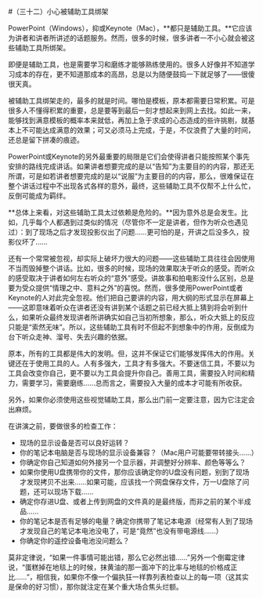 #（三十二）小心被辅助工具绑架

PowerPoint（Windows），抑或Keynote（Mac），**都只是辅助工具。**它应该为讲者和讲者所讲述的话题服务。然而，很多的时候，很多讲者一不小心就会被这些辅助工具所绑架。

即便是辅助工具，也是需要学习和磨练才能够熟练使用的。很多人好像并不知道学习成本的存在，更不知道那成本的高昂，总是以为随便鼓捣一下就足够了——很傻很天真。

被辅助工具绑架走的，最多的就是时间。哪怕是模板，原本都需要日常积累。可是很多人不懂得积累的重要，总是要等到最后一刻才想起来到网上去找。如此一来，能够找到满意模板的概率本来就低，再加上急于求成的心态造成的些许挑剔，就基本上不可能达成满意的效果；可又必须马上完成，于是，不仅浪费了大量的时间，还总是留下拼凑的痕迹。

PowerPoint或Keynote的另外最重要的局限是它们会使得讲者只能按照某个事先安排的路线完成讲话。如果讲者想要完成的是以“告知”为主要目的的内容，那还无所谓，可是如若讲者想要完成的是以“说服”为主要目的的内容，那么，很难保证在整个讲话过程中不出现各式各样的意外，最终，这些辅助工具不仅帮不上什么忙，反倒可能成为羁绊。

**总体上来看，对这些辅助工具太过依赖是危险的。**因为意外总是会发生。比如，几乎每个人都遇到过类似的情况（尽管你不一定是讲者，但作为听众也遇见过）：到了现场之后才发现投影仪出了问题……更可怕的是，开讲之后没多久，投影仪坏了……

还有一个常常被忽视，却实际上破坏力很大的问题——这些辅助工具往往会因使用不当而毁掉整个讲话。比如，很多的时候，现场的效果取决于听众的感受。而听众的感受取决于讲者如何左右听众的“意外”感受。讲故事和拍电影没什么区别，总是要为受众提供“情理之中、意料之外”的喜悦。然而，很多使用PowerPoint或者Keynote的人对此完全忽视。他们把自己要讲的内容，用大纲的形式显示在屏幕上——这即意味着听众在讲者还没有讲到某个话题之前已经大抵上猜到将会听到什么，如果听众最终发现讲者所讲确实如自己当初所想象，那么，听众大抵上的反应只能是“索然无味”。所以，这些辅助工具有时不但起不到想象中的作用，反倒成为台下听众走神、溜号、失去兴趣的依据。

原本，所有的工具都是伟大的发明。但，这并不保证它们能够发挥伟大的作用。关键还在于使用工具的人。人有多强大，工具才有多强大。不要迷信工具，不要以为工具会改变你自己，更不要以为工具会提升你自己。善用工具，需要投入时间和精力，需要学习，需要磨练……总而言之，需要投入大量的成本才可能有所收获。

另外，如果你必须使用这些视觉辅助工具，那么出门前一定要注意，因为它注定会出麻烦。

在讲演之前，要做很多的检查工作：

- 现场的显示设备是否可以良好运转？
- 你的笔记本电脑是否与现场的显示设备兼容？（Mac用户可能要带转接头……）
- 你确定你自己知道如何外接另一个显示器，并调整好分辨率、颜色等等么？
- 如果你使用U盘携带你的文件，那你应该确定你的U盘没有问题，别到了现场才发现拷贝不出来……如果可能，应该找一个网盘保存文件，万一U盘除了问题，还可以现场下载……
- 确定你存进U盘、或者上传到网盘的文件真的是最终版，而非之前的某个半成品……
- 你的笔记本是否有足够的电量？确定你携带了笔记本电源（经常有人到了现场才发现自己的笔记本电池没电了，可是“竟然”也没有带电源线……）
- 你确定你的遥控设备电池没问题么？

莫非定律说，“如果一件事情可能出错，那么它必然出错……”另外一个倒霉定律说，“蛋糕掉在地毯上的时候，抹黄油的那一面冲下的比率与地毯的价格成正比……”，相信我，如果你不像一个偏执狂一样靠列表检查以上的每一项（这其实是保命的好习惯），那你就注定在某个重大场合焦头烂额。